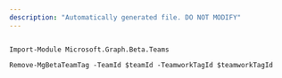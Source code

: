 ```yaml
---
description: "Automatically generated file. DO NOT MODIFY"
---
```


```powershellv2

Import-Module Microsoft.Graph.Beta.Teams

Remove-MgBetaTeamTag -TeamId $teamId -TeamworkTagId $teamworkTagId

```